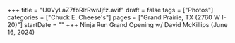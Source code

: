 +++
title = "U0VyLaZ7fbRlrRwrJjfz.avif"
draft = false
tags = ["Photos"]
categories = ["Chuck E. Cheese's"]
pages = ["Grand Prairie, TX (2760 W I-20)"]
startDate = ""
+++
Ninja Run Grand Opening w/ David McKillips (June 16, 2024)
